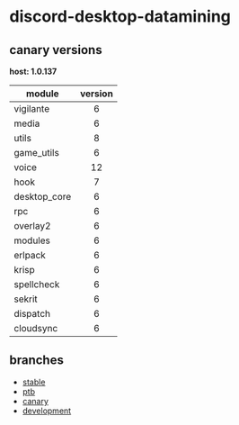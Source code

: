 # discord-desktop-datamining

## canary versions

**host: 1.0.137**

| module | version |
| ------ | :-----: |
| vigilante | 6 |
| media | 6 |
| utils | 8 |
| game_utils | 6 |
| voice | 12 |
| hook | 7 |
| desktop_core | 6 |
| rpc | 6 |
| overlay2 | 6 |
| modules | 6 |
| erlpack | 6 |
| krisp | 6 |
| spellcheck | 6 |
| sekrit | 6 |
| dispatch | 6 |
| cloudsync | 6 |

## branches

- [stable](https://github.com/OpenAsar/discord-desktop-datamining/tree/stable)
- [ptb](https://github.com/OpenAsar/discord-desktop-datamining/tree/ptb)
- [canary](https://github.com/OpenAsar/discord-desktop-datamining/tree/canary)
- [development](https://github.com/OpenAsar/discord-desktop-datamining/tree/development)